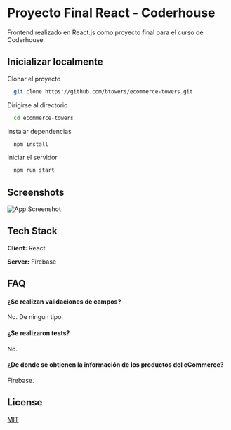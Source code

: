 
# Proyecto Final React - Coderhouse

Frontend realizado en React.js como proyecto final para el curso de Coderhouse.



## Inicializar localmente

Clonar el proyecto

```bash
  git clone https://github.com/btowers/ecommerce-towers.git
```

Dirigirse al directorio

```bash
  cd ecommerce-towers
```

Instalar dependencias

```bash
  npm install
```

Iniciar el servidor

```bash
  npm run start
```


## Screenshots

![App Screenshot](https://via.placeholder.com/468x300?text=App+Screenshot+Here)


## Tech Stack

**Client:** React

**Server:** Firebase


## FAQ

#### ¿Se realizan validaciones de campos?

No. De ningun tipo.

#### ¿Se realizaron tests?

No.

#### ¿De donde se obtienen la información de los productos del eCommerce?

Firebase.


## License

[MIT](https://choosealicense.com/licenses/mit/)


